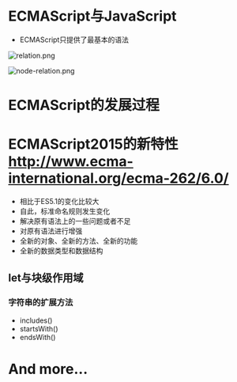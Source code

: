 # ECMAScript与JavaScript
- ECMAScript只提供了最基本的语法

![relation.png](https://wx1.sbimg.cn/2020/05/14/relation.png)

![node-relation.png](https://wx2.sbimg.cn/2020/05/14/node-relation.png)

# ECMAScript的发展过程

# ECMAScript2015的新特性  **http://www.ecma-international.org/ecma-262/6.0/**


- 相比于ES5.1的变化比较大
- 自此，标准命名规则发生变化
- 解决原有语法上的一些问题或者不足
- 对原有语法进行增强
- 全新的对象、全新的方法、全新的功能
- 全新的数据类型和数据结构

## let与块级作用域


### 字符串的扩展方法
- includes()
- startsWith()
- endsWith()

###
# And more...